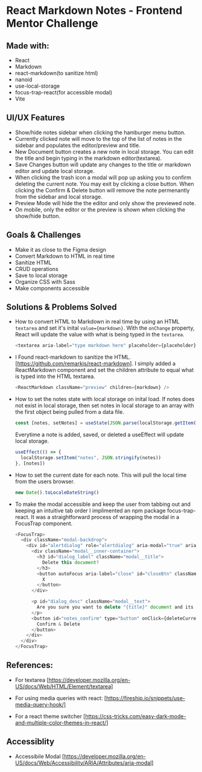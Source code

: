 # React Markdown Notes - Frontend Mentor Challenge

## Made with:

- React
- Markdown
- react-markdown(to sanitize html)
- nanoid
- use-local-storage
- focus-trap-react(for accessible modal)
- Vite

## UI/UX Features

- Show/hide notes sidebar when clicking the hamburger menu button.
- Currently clicked note will move to the top of the list of notes in the sidebar and populates the editor/preview and title.
- New Document button creates a new note in local storage. You can edit the title and begin typing in the markdown editor(textarea).
- Save Changes button will update any changes to the title or markdown editor and update local storage.
- When clicking the trash icon a modal will pop up asking you to confirm deleting the current note. You may exit by clicking a close button. When clicking the Confirm & Delete button will remove the note permenantly from the sidebar and local storage.
- Preview Mode will hide the the editor and only show the previewed note.
- On mobile, only the editor or the preview is shown when clicking the show/hide button.

## Goals & Challenges

- Make it as close to the Figma design
- Convert Markdown to HTML in real time
- Sanitize HTML
- CRUD operations
- Save to local storage
- Organize CSS with Sass
- Make components accessible

## Solutions & Problems Solved

- How to convert HTML to Markdown in real time by using an HTML `textarea` and set it's inital `value={markdown}`. With the `onChange` property, React will update the value with what is being typed in the `textarea`.

  ```js
  <textarea aria-label="type markdown here" placeholder={placeholder} value={markdown} onChange={e => setMarkdown(e.target.value)} id="markdown" cols="35" rows="30"></textarea>
  ```

- I Found react-markdown to sanitize the HTML. [https://github.com/remarkjs/react-markdown]. I simply added a ReactMarkdown component and set the children attribute to equal what is typed into the HTML textarea.

  ```js
  <ReactMarkdown className="preview" children={markdown} />
  ```

- How to set the notes state with local storage on inital load. If notes does not exist in local storage, then set notes in local storage to an array with the first object being pulled from a data file.

  ```js
  const [notes, setNotes] = useState(JSON.parse(localStorage.getItem("notes")) || [{ id: nanoid(), createdAt: new Date().toLocaleDateString(), title: data[0].title, content: data[0].content }])
  ```

  Everytime a note is added, saved, or deleted a useEffect will update local storage.

  ```js
  useEffect(() => {
    localStorage.setItem("notes", JSON.stringify(notes))
  }, [notes])
  ```

- How to set the current date for each note. This will pull the local time from the users browser.

  ```js
  new Date().toLocaleDateString()
  ```

- To make the modal accessible and keep the user from tabbing out and keeping an intuitive tab order I implimented an npm package focus-trap-react. It was a straightforward process of wrapping the modal in a FocusTrap component.

  ```js
  <FocusTrap>
    <div className="modal-backdrop">
      <div id="alertdialog" role="alertdialog" aria-modal="true" aria-labelledby="dialog_label" aria-describedby="dialog_desc" tabIndex="-1" className="modal__content">
        <div className="modal__inner-container">
          <h3 id="dialog_label" className="modal__title">
            Delete this document?
          </h3>
          <button autoFocus aria-label="close" id="closeBtn" className="modal__button-escape" onClick={handleShowModal}>
            X
          </button>
        </div>

        <p id="dialog_desc" className="modal__text">
          Are you sure you want to delete "{title}" document and its contents? This action cannot be reversed.
        </p>
        <button id="notes_confirm" type="button" onClick={deleteCurrentNote} className="modal__button-save">
          Confirm & Delete
        </button>
      </div>
    </div>
  </FocusTrap>
  ```

## References:

- For textarea [https://developer.mozilla.org/en-US/docs/Web/HTML/Element/textarea]

- For using media queries with react:
  [https://fireship.io/snippets/use-media-query-hook/]

- For a react theme switcher
  [https://css-tricks.com/easy-dark-mode-and-multiple-color-themes-in-react/]

## Accessiblity

- Accessibile Modal
  [https://developer.mozilla.org/en-US/docs/Web/Accessibility/ARIA/Attributes/aria-modal]
